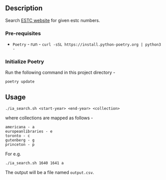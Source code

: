 ## Description

Search [ESTC website](http://estc.bl.uk/) for given estc numbers.

### Pre-requisites 
* `Poetry` - run - `curl -sSL https://install.python-poetry.org | python3 -`

### Initialize Poetry

Run the following command in this project directory - 

```shell
poetry update
```

## Usage

```shell
./ia_search.sh <start-year> <end-year> <collection>
```

where collections are mapped as follows - 

```shell
americana - a
europeanlibraries - e
toronto - c
gutenberg - g
princeton - p
```

For e.g. 

```shell
./ia_search.sh 1640 1641 a
```

The output will be a file named `output.csv`.